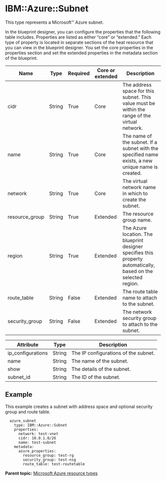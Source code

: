 # IBM::Azure::Subnet

This type represents a Microsoft™ Azure subnet.

In the blueprint designer, you can configure the properties that the following table includes. Properties are listed as either “core” or “extended.” Each type of property is located in separate sections of the heat resource that you can view in the blueprint designer. You set the core properties in the properties section and set the extended properties in the metadata section of the blueprint.

|Name|Type|Required|Core or extended|Description|
|----|----|--------|----------------|-----------|
|cidr|String|True|Core|The address space for this subnet. This value must be within the range of the virtual network.|
|name|String|True|Core|The name of the subnet. If a subnet with the specified name exists, a new unique name is created.|
|network|String|True|Core|The virtual network name in which to create the subnet.|
|resource\_group|String|True|Extended|The resource group name.|
|region|String|True|Extended|The Azure location. The blueprint designer specifies this property automatically, based on the selected region.|
|route\_table|String|False|Extended|The route table name to attach to the subnet.|
|security\_group|String|False|Extended|The network security group to attach to the subnet.|

|Attribute|Type|Description|
|---------|----|-----------|
|ip\_configurations|String|The IP configurations of the subnet.|
|name|String|The name of the subnet.|
|show|String|The details of the subnet.|
|subnet\_id|String|The ID of the subnet.|

## Example

This example creates a subnet with address space and optional security group and route table.

```
  azure_subnet
    type: IBM::Azure::Subnet
    properties:
      network: test-vnet
      cidr: 10.0.1.0/26
      name: test-subnet
    metadata:
      azure_properties:
        resource_group: test-rg
        security_group: test-nsg
        route_table: test-routetable
```

**Parent topic:** [Microsoft Azure resource types](../../com.edt.heat.reference.doc/topics/ref_heat_types_azure_ov.md)

